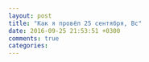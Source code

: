 ```yaml
---
layout: post
title: "Как я провёл 25 сентября, Вс"
date: 2016-09-25 21:53:51 +0300
comments: true
categories: 
---
```

